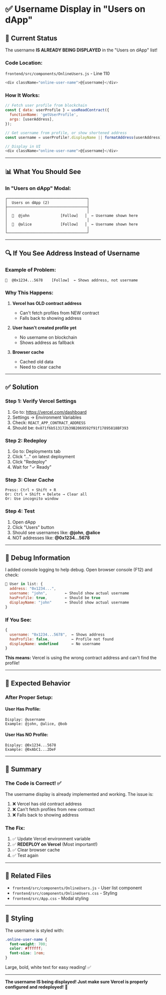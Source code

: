 # ✅ Username Display in "Users on dApp"

## 🎯 Current Status

The username **IS ALREADY BEING DISPLAYED** in the "Users on dApp" list!

### Code Location:
`frontend/src/components/OnlineUsers.js` - Line 110

```javascript
<div className="online-user-name">@{username}</div>
```

### How It Works:
```javascript
// Fetch user profile from blockchain
const { data: userProfile } = useReadContract({
  functionName: 'getUserProfile',
  args: [userAddress],
});

// Get username from profile, or show shortened address
const username = userProfile?.displayName || formatAddress(userAddress);

// Display in UI
<div className="online-user-name">@{username}</div>
```

---

## 📊 What You Should See

### In "Users on dApp" Modal:

```
┌────────────────────────────────────┐
│  Users on dApp (2)                 │
├────────────────────────────────────┤
│                                    │
│  👤  @john              [Follow]   │  ← Username shown here
│                                    │
│  👤  @alice             [Follow]   │  ← Username shown here
│                                    │
└────────────────────────────────────┘
```

---

## 🔍 If You See Address Instead of Username

### Example of Problem:
```
👤  @0x1234...5678    [Follow]  ← Shows address, not username
```

### Why This Happens:

1. **Vercel has OLD contract address**
   - Can't fetch profiles from NEW contract
   - Falls back to showing address

2. **User hasn't created profile yet**
   - No username on blockchain
   - Shows address as fallback

3. **Browser cache**
   - Cached old data
   - Need to clear cache

---

## ✅ Solution

### Step 1: Verify Vercel Settings

1. Go to: https://vercel.com/dashboard
2. Settings → Environment Variables
3. Check: `REACT_APP_CONTRACT_ADDRESS`
4. Should be: `0x871f6b513172b39B2069592f91f17895818BF393`

### Step 2: Redeploy

1. Go to: Deployments tab
2. Click "..." on latest deployment
3. Click "Redeploy"
4. Wait for "✓ Ready"

### Step 3: Clear Cache

```
Press: Ctrl + Shift + R
Or: Ctrl + Shift + Delete → Clear all
Or: Use incognito window
```

### Step 4: Test

1. Open dApp
2. Click "Users" button
3. Should see usernames like: **@john**, **@alice**
4. NOT addresses like: **@0x1234...5678**

---

## 🧪 Debug Information

I added console logging to help debug. Open browser console (F12) and check:

```javascript
👤 User in list: {
  address: "0x1234...",
  username: "john",        ← Should show actual username
  hasProfile: true,        ← Should be true
  displayName: "john"      ← Should show actual username
}
```

### If You See:
```javascript
{
  username: "0x1234...5678",  ← Shows address
  hasProfile: false,          ← Profile not found
  displayName: undefined      ← No username
}
```

**This means:** Vercel is using the wrong contract address and can't find the profile!

---

## 📝 Expected Behavior

### After Proper Setup:

#### User Has Profile:
```
Display: @username
Example: @john, @alice, @bob
```

#### User Has NO Profile:
```
Display: @0x1234...5678
Example: @0xAbC1...2DeF
```

---

## 🎯 Summary

### The Code is Correct! ✅

The username display is already implemented and working. The issue is:

1. ❌ Vercel has old contract address
2. ❌ Can't fetch profiles from new contract
3. ❌ Falls back to showing address

### The Fix:

1. ✅ Update Vercel environment variable
2. ✅ **REDEPLOY on Vercel** (Most important!)
3. ✅ Clear browser cache
4. ✅ Test again

---

## 🔗 Related Files

- `frontend/src/components/OnlineUsers.js` - User list component
- `frontend/src/components/OnlineUsers.css` - Styling
- `frontend/src/App.css` - Modal styling

---

## 🎨 Styling

The username is styled with:
```css
.online-user-name {
  font-weight: 700;
  color: #ffffff;
  font-size: 1rem;
}
```

Large, bold, white text for easy reading! ✅

---

**The username IS being displayed! Just make sure Vercel is properly configured and redeployed!** 🚀
